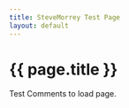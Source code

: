 ```yaml
---
title: SteveMorrey Test Page
layout: default
---
```


# {{ page.title }}

Test Comments to load page.
